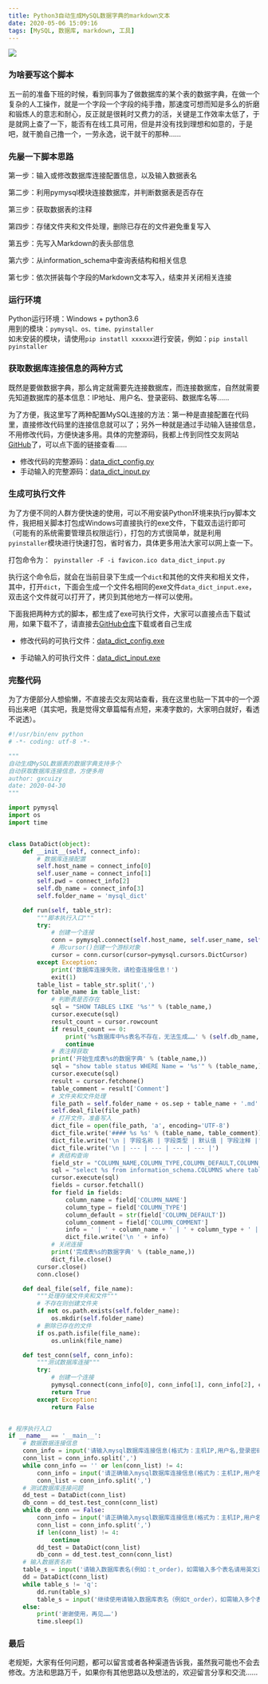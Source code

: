 ```yaml
---
title: Python3自动生成MySQL数据字典的markdown文本
date: 2020-05-06 15:09:16
tags: [MySQL, 数据库, markdown, 工具]
---
```


![](https://image-static.segmentfault.com/200/857/200857007-5eb233d633819_articlex)

### 为啥要写这个脚本

五一前的准备下班的时候，看到同事为了做数据库的某个表的数据字典，在做一个复杂的人工操作，就是一个字段一个字段的纯手撸，那速度可想而知是多么的折磨和锻炼人的意志和耐心，反正就是很耗时又费力的活，关键是工作效率太低了，于是就网上查了一下，能否有在线工具可用，但是并没有找到理想和如意的，于是吧，就干脆自己撸一个，一劳永逸，说干就干的那种……

<!--more-->

### 先屡一下脚本思路

第一步：输入或修改数据库连接配置信息，以及输入数据表名

第二步：利用pymysql模块连接数据库，并判断数据表是否存在

第三步：获取数据表的注释

第四步：存储文件夹和文件处理，删除已存在的文件避免重复写入

第五步：先写入Markdown的表头部信息

第六步：从information_schema中查询表结构和相关信息

第七步：依次拼装每个字段的Markdown文本写入，结束并关闭相关连接

### 运行环境

Python运行环境：Windows + python3.6  
用到的模块：`pymysql、os、time、pyinstaller`  
如未安装的模块，请使用`pip instatll xxxxxx`进行安装，例如：`pip install pyinstaller`

### 获取数据库连接信息的两种方式

既然是要做数据字典，那么肯定就需要先连接数据库，而连接数据库，自然就需要先知道数据库的基本信息：IP地址、用户名、登录密码、数据库名等……

为了方便，我这里写了两种配置MySQL连接的方法：第一种是直接配置在代码里，直接修改代码里的连接信息就可以了；另外一种就是通过手动输入链接信息，不用修改代码，方便快速多用。具体的完整源码，我都上传到同性交友网站[GitHub](https://github.com/gxcuizy/Python/tree/master/%E8%87%AA%E5%8A%A8%E7%94%9F%E6%88%90%E6%95%B0%E6%8D%AE%E5%BA%93%E8%A1%A8%E5%AD%97%E5%85%B8%E7%9A%84markdown%E6%96%87%E6%9C%AC)了，可以点下面的链接查看……

- 修改代码的完整源码：[data_dict_config.py](https://github.com/gxcuizy/Python/blob/master/%E8%87%AA%E5%8A%A8%E7%94%9F%E6%88%90%E6%95%B0%E6%8D%AE%E5%BA%93%E8%A1%A8%E5%AD%97%E5%85%B8%E7%9A%84markdown%E6%96%87%E6%9C%AC/data_dict_config.py)
- 手动输入的完整源码：[data_dict_input.py](https://github.com/gxcuizy/Python/blob/master/%E8%87%AA%E5%8A%A8%E7%94%9F%E6%88%90%E6%95%B0%E6%8D%AE%E5%BA%93%E8%A1%A8%E5%AD%97%E5%85%B8%E7%9A%84markdown%E6%96%87%E6%9C%AC/data_dict_input.py)

### 生成可执行文件

为了方便不同的人群方便快速的使用，可以不用安装Python环境来执行py脚本文件，我把相关脚本打包成Windows可直接执行的exe文件，下载双击运行即可（可能有的系统需要管理员权限运行），打包的方式很简单，就是利用`pyinstaller`模块进行快速打包，省时省力，具体更多用法大家可以网上查一下。

打包命令为：` pyinstaller -F -i favicon.ico data_dict_input.py`

执行这个命令后，就会在当前目录下生成一个`dict`和其他的文件夹和相关文件，其中，打开`dict`，下面会生成一个文件名相同的exe文件`data_dict_input.exe`，双击这个文件就可以打开了，拷贝到其他地方一样可以使用。

下面我把两种方式的脚本，都生成了exe可执行文件，大家可以直接点击下载试用，如果下载不了，请直接去[GitHub仓库](https://github.com/gxcuizy/Python/tree/master/%E8%87%AA%E5%8A%A8%E7%94%9F%E6%88%90%E6%95%B0%E6%8D%AE%E5%BA%93%E8%A1%A8%E5%AD%97%E5%85%B8%E7%9A%84markdown%E6%96%87%E6%9C%AC)下载或者自己生成

- 修改代码的可执行文件：[data_dict_config.exe](https://raw.githubusercontent.com/gxcuizy/Python/master/%E8%87%AA%E5%8A%A8%E7%94%9F%E6%88%90%E6%95%B0%E6%8D%AE%E5%BA%93%E8%A1%A8%E5%AD%97%E5%85%B8%E7%9A%84markdown%E6%96%87%E6%9C%AC/data_dict_config.exe)

- 手动输入的可执行文件：[data_dict_input.exe](https://raw.githubusercontent.com/gxcuizy/Python/master/%E8%87%AA%E5%8A%A8%E7%94%9F%E6%88%90%E6%95%B0%E6%8D%AE%E5%BA%93%E8%A1%A8%E5%AD%97%E5%85%B8%E7%9A%84markdown%E6%96%87%E6%9C%AC/data_dict_input.exe)

### 完整代码

为了方便部分人想偷懒，不直接去交友网站查看，我在这里也贴一下其中的一个源码出来吧（其实吧，我是觉得文章篇幅有点短，来凑字数的，大家明白就好，看透不说透）。

```python
#!/usr/bin/env python
# -*- coding: utf-8 -*-

"""
自动生成MySQL数据表的数据字典支持多个
自动获取数据库连接信息，方便多用
author: gxcuizy
date: 2020-04-30
"""

import pymysql
import os
import time


class DataDict(object):
    def __init__(self, connect_info):
        # 数据库连接配置
        self.host_name = connect_info[0]
        self.user_name = connect_info[1]
        self.pwd = connect_info[2]
        self.db_name = connect_info[3]
        self.folder_name = 'mysql_dict'

    def run(self, table_str):
        """脚本执行入口"""
        try:
            # 创建一个连接
            conn = pymysql.connect(self.host_name, self.user_name, self.pwd, self.db_name)
            # 用cursor()创建一个游标对象
            cursor = conn.cursor(cursor=pymysql.cursors.DictCursor)
        except Exception:
            print('数据库连接失败，请检查连接信息！')
            exit(1)
        table_list = table_str.split(',')
        for table_name in table_list:
            # 判断表是否存在
            sql = "SHOW TABLES LIKE '%s'" % (table_name,)
            cursor.execute(sql)
            result_count = cursor.rowcount
            if result_count == 0:
                print('%s数据库中%s表名不存在，无法生成……' % (self.db_name, table_name))
                continue
            # 表注释获取
            print('开始生成表%s的数据字典' % (table_name,))
            sql = "show table status WHERE Name = '%s'" % (table_name,)
            cursor.execute(sql)
            result = cursor.fetchone()
            table_comment = result['Comment']
            # 文件夹和文件处理
            file_path = self.folder_name + os.sep + table_name + '.md'
            self.deal_file(file_path)
            # 打开文件，准备写入
            dict_file = open(file_path, 'a', encoding='UTF-8')
            dict_file.write('#### %s %s' % (table_name, table_comment))
            dict_file.write('\n | 字段名称 | 字段类型 | 默认值 | 字段注释 |')
            dict_file.write('\n | --- | --- | --- | --- |')
            # 表结构查询
            field_str = "COLUMN_NAME,COLUMN_TYPE,COLUMN_DEFAULT,COLUMN_COMMENT"
            sql = "select %s from information_schema.COLUMNS where table_schema='%s' and table_name='%s'" % (field_str, self.db_name, table_name)
            cursor.execute(sql)
            fields = cursor.fetchall()
            for field in fields:
                column_name = field['COLUMN_NAME']
                column_type = field['COLUMN_TYPE']
                column_default = str(field['COLUMN_DEFAULT'])
                column_comment = field['COLUMN_COMMENT']
                info = ' | ' + column_name + ' | ' + column_type + ' | ' + column_default + ' | ' + column_comment + ' | '
                dict_file.write('\n ' + info)
            # 关闭连接
            print('完成表%s的数据字典' % (table_name,))
            dict_file.close()
        cursor.close()
        conn.close()

    def deal_file(self, file_name):
        """处理存储文件夹和文件"""
        # 不存在则创建文件夹
        if not os.path.exists(self.folder_name):
            os.mkdir(self.folder_name)
        # 删除已存在的文件
        if os.path.isfile(file_name):
            os.unlink(file_name)

    def test_conn(self, conn_info):
        """测试数据库连接"""
        try:
            # 创建一个连接
            pymysql.connect(conn_info[0], conn_info[1], conn_info[2], conn_info[3])
            return True
        except Exception:
            return False


# 程序执行入口
if __name__ == '__main__':
    # 数据数据连接信息
    conn_info = input('请输入mysql数据库连接信息(格式为：主机IP,用户名,登录密码,数据库名)，逗号分隔且输入顺序不能乱，例如：192.168.0.1,root,root,test_db：')
    conn_list = conn_info.split(',')
    while conn_info == '' or len(conn_list) != 4:
        conn_info = input('请正确输入mysql数据库连接信息(格式为：主机IP,用户名,登录密码,数据库名)，逗号分隔且输入顺序不能乱，例如：192.168.0.1,root,root,test_db：')
        conn_list = conn_info.split(',')
    # 测试数据库连接问题
    dd_test = DataDict(conn_list)
    db_conn = dd_test.test_conn(conn_list)
    while db_conn == False:
        conn_info = input('请正确输入mysql数据库连接信息(格式为：主机IP,用户名,登录密码,数据库名)，逗号分隔且输入顺序不能乱，例如：192.168.0.1,root,root,test_db：')
        conn_list = conn_info.split(',')
        if len(conn_list) != 4:
            continue
        dd_test = DataDict(conn_list)
        db_conn = dd_test.test_conn(conn_list)
    # 输入数据表名称
    table_s = input('请输入数据库表名(例如：t_order)，如需输入多个表名请用英文逗号分隔(例如：t_order,t_goods)，结束使用请输入q：')
    dd = DataDict(conn_list)
    while table_s != 'q':
        dd.run(table_s)
        table_s = input('继续使用请输入数据库表名（例如t_order），如需输入多个表名请用英文逗号分隔（例如t_order,t_goods），结束使用请输入q）：')
    else:
        print('谢谢使用，再见……')
        time.sleep(1)
```

### 最后

老规矩，大家有任何问题，都可以留言或者各种渠道告诉我，虽然我可能也不会去修改。方法和思路万千，如果你有其他思路以及想法的，欢迎留言分享和交流……